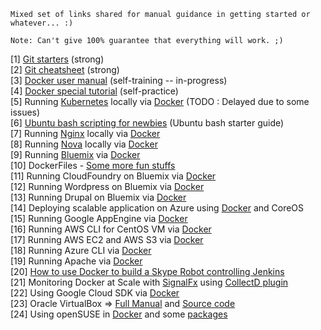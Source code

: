 ```
Mixed set of links shared for manual guidance in getting started or whatever... :)

Note: Can't give 100% guarantee that everything will work. ;)
```
[1] <a href="http://rogerdudler.github.io/git-guide/">Git starters</a> (strong) <br>
[2] <a href="http://alvinalexander.com/git/git-cheat-sheet-git-reference-commands">Git cheatsheet</a> (strong) <br>
[3] <a href="https://docs.docker.com/userguide/">Docker user manual</a> (self-training -- in-progress) <br>
[4] <a href="https://github.com/ashumeow/tutorials">Docker special tutorial</a> (self-practice) <br>
[5] Running <a href="http://kubernetes.io/">Kubernetes</a> locally via <a href="https://github.com/GoogleCloudPlatform/kubernetes/blob/master/docs/getting-started-guides/docker.md">Docker</a> (TODO : Delayed due to some issues)<br>
[6] <a href="https://help.ubuntu.com/community/Beginners/BashScripting">Ubuntu bash scripting for newbies</a> (Ubuntu bash starter guide) <br>
[7] Running <a href="https://github.com/nginx/nginx">Nginx</a> locally via <a href="https://github.com/KyleAMathews/docker-nginx">Docker</a>  <br>
[8] Running <a href="https://github.com/openstack/nova">Nova</a> locally via <a href="https://github.com/stackforge/nova-docker">Docker</a>  <br>
[9] Running <a href="https://console.ng.bluemix.net/">Bluemix</a> via <a href="https://github.com/sbates130272/docker-bluemix">Docker</a> <br>
[10] DockerFiles - <a href="https://github.com/dockerfile">Some more fun stuffs</a><br>
[11] Running CloudFoundry on Bluemix via <a href="https://github.com/bkmartin/cfvendo">Docker</a>  <br>
[12] Running Wordpress on Bluemix via <a href="https://github.com/ibmjstart/wp-bluemix-container">Docker</a> <br>
[13] Running Drupal on Bluemix via <a href="https://github.com/ibmjstart/drupal-bluemix-container">Docker</a> <br>
[14] Deploying scalable application on Azure using <a href="https://github.com/timfpark/coreos-azure">Docker</a> and CoreOS  <br>
[15] Running Google AppEngine via <a href="https://github.com/RobLoach/docker-google-appengine">Docker</a>  <br>
[16] Running AWS CLI for CentOS VM via <a href="https://github.com/justinclayton/docker-awscli">Docker</a>  <br>
[17] Running AWS EC2 and AWS S3 via <a href="https://github.com/million12/docker-aws">Docker</a>  <br>
[18] Running Azure CLI via <a href="https://github.com/Azure/azure-cli-docker">Docker</a> <br>
[19] Running Apache via <a href="https://github.com/bylexus/docker-apache-php">Docker</a> <br>
[20] <a href="http://eljoujat.github.io/2015/07/09/jenkinsbot.html">How to use Docker to build a Skype Robot controlling Jenkins</a><br>
[21] Monitoring Docker at Scale with <a href="http://blog.signalfx.com/monitoring-docker-at-scale-with-signalfx">SignalFx</a> using <a href="https://github.com/lebauce/docker-collectd-plugin">CollectD plugin</a><br>
[22] Using Google Cloud SDK via <a href="https://registry.hub.docker.com/u/google/cloud-sdk/">Docker</a><br>
[23] Oracle VirtualBox => <a href="https://www.virtualbox.org/wiki/Documentation">Full Manual</a> and <a href="https://www.virtualbox.org/browser/vbox/trunk">Source code</a><br>
[24] Using openSUSE in <a href="https://github.com/marsmensch/docker_opensuse_11.3">Docker</a> and some <a href="https://github.com/eotchi/dockerize-it">packages</a><br>
